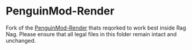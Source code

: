 # PenguinMod-Render
Fork of the [PenguinMod-Render](https://github.com/PenguinMod/PenguinMod-Render) thats reqorked to work best inside Rag Nag. Please ensure that all legal files in this folder remain intact and unchanged.